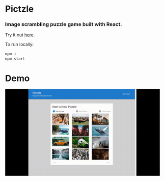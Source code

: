 # Pictzle
### Image scrambling puzzle game built with React.

Try it out [here](https://mikedimartino.com/pictzle-puzzle-game/).

To run locally:
```
npm i
npm start
```


# Demo
![Demo GIF](./docs/images/pictzle-demo-video.gif)
